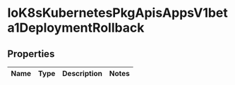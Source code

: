 
# IoK8sKubernetesPkgApisAppsV1beta1DeploymentRollback

## Properties
Name | Type | Description | Notes
------------ | ------------- | ------------- | -------------



